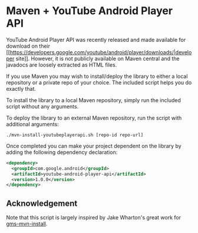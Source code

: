 Maven + YouTube Android Player API
==================================

YouTube Android Player API was recently released and made available for download
on their [[https://developers.google.com/youtube/android/player/downloads/|developer site]].
However, it is not publicly available on Maven central and the javadocs are
loosely extracted as HTML files.

If you use Maven you may wish to install/deploy the library to either a local
repository or a private repo of your choice.  The included script helps you
do exactly that.

To install the library to a local Maven repository, simply run the included
script without any arguments.

To deploy the library to an external Maven repository, run the script with
additional arguments:

    ./mvn-install-youtubeplayerapi.sh [repo-id repo-url]

Once completed you can make your project dependent on the library by adding
the following dependency declaration:

```xml
<dependency>
  <groupId>com.google.android</groupId>
  <artifactId>youtube-android-player-api</artifactId>
  <version>1.0.0</version>
</dependency>
```

Acknowledgement
---------------

Note that this script is largely inspired by Jake Wharton's great work for
[gms-mvn-install](https://github.com/JakeWharton/gms-mvn-install).
